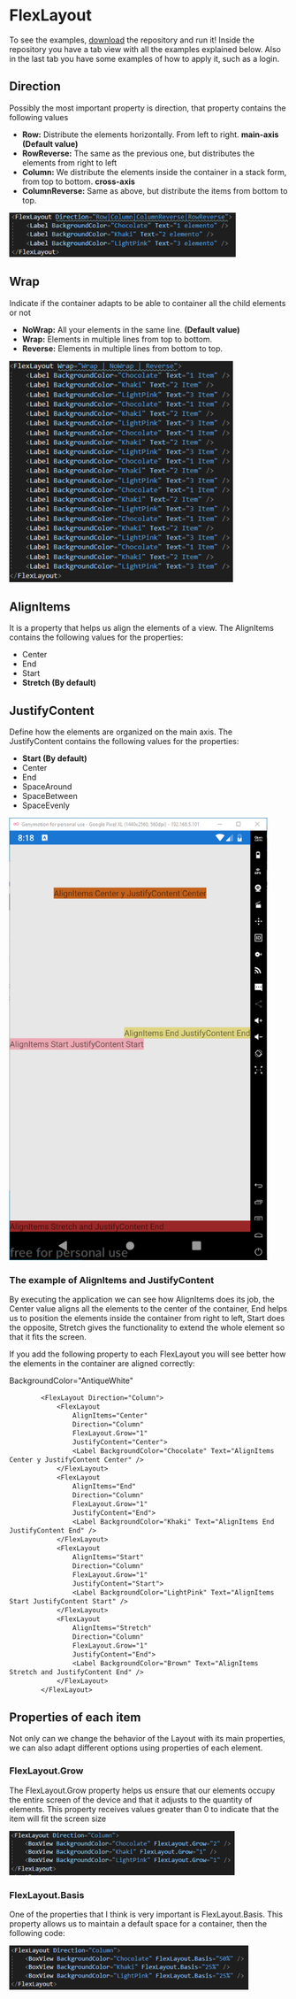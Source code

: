 # FlexLayout

To see the examples, [download](https://github.com/jorgemht/FlexLayoutXF/archive/master.zip) the repository and run it! Inside the repository you have a tab view with all the examples explained below. Also in the last tab you have some examples of how to apply it, such as a login.

## Direction

Possibly the most important property is direction, that property contains the following values

- **Row:** Distribute the elements horizontally. From left to right. **main-axis**  **(Default value)**
- **RowReverse:** The same as the previous one, but distributes the elements from right to left
- **Column:** We distribute the elements inside the container in a stack form, from top to bottom. **cross-axis**
- **ColumnReverse:** Same as above, but distribute the items from bottom to top.

<img src="https://github.com/jorgemht/FlexLayoutXF/blob/master/Screenshots/Direction.PNG" height="80">

## Wrap

Indicate if the container adapts to be able to container all the child elements or not

- **NoWrap:** All your elements in the same line.  **(Default value)**
- **Wrap:** Elements in multiple lines from top to bottom.
- **Reverse:** Elements in multiple lines from bottom to top.

<img src="https://github.com/jorgemht/FlexLayoutXF/blob/master/Screenshots/Wrap.PNG" height="400">

## AlignItems

It is a property that helps us align the elements of a view. The AlignItems contains the following values for the properties:

- Center
- End
- Start
- **Stretch (By default)**

## JustifyContent

Define how the elements are organized on the main axis. The JustifyContent contains the following values for the properties:

- **Start (By default)**
- Center
- End
- SpaceAround
- SpaceBetween
- SpaceEvenly

<img src="https://github.com/jorgemht/FlexLayoutXF/blob/master/Screenshots/AlignItems%20and%20JustifyContent.PNG" height="800">

### The example of AlignItems and JustifyContent

By executing the application we can see how AlignItems does its job, the Center value aligns all the elements to the center of the container, End helps us to position the elements inside the container from right to left, Start does the opposite, Stretch gives the functionality to extend the whole element so that it fits the screen.

If you add the following property to each FlexLayout you will see better how the elements in the container are aligned correctly:

BackgroundColor="AntiqueWhite"

```
        <FlexLayout Direction="Column">
            <FlexLayout
                AlignItems="Center"
                Direction="Column"
                FlexLayout.Grow="1"
                JustifyContent="Center">
                <Label BackgroundColor="Chocolate" Text="AlignItems Center y JustifyContent Center" />
            </FlexLayout>
            <FlexLayout
                AlignItems="End"
                Direction="Column"
                FlexLayout.Grow="1"
                JustifyContent="End">
                <Label BackgroundColor="Khaki" Text="AlignItems End JustifyContent End" />
            </FlexLayout>
            <FlexLayout
                AlignItems="Start"
                Direction="Column"
                FlexLayout.Grow="1"
                JustifyContent="Start">
                <Label BackgroundColor="LightPink" Text="AlignItems Start JustifyContent Start" />
            </FlexLayout>
            <FlexLayout
                AlignItems="Stretch"
                Direction="Column"
                FlexLayout.Grow="1"
                JustifyContent="End">
                <Label BackgroundColor="Brown" Text="AlignItems Stretch and JustifyContent End" />
            </FlexLayout>
        </FlexLayout>
```

## Properties of each item

Not only can we change the behavior of the Layout with its main properties, we can also adapt different options using properties of each element.

### FlexLayout.Grow

The FlexLayout.Grow property helps us ensure that our elements occupy the entire screen of the device and that it adjusts to the quantity of elements. This property receives values greater than 0 to indicate that the item will fit the screen size

<img src="https://github.com/jorgemht/FlexLayoutXF/blob/master/Screenshots/Grow.PNG" height="80">

### FlexLayout.Basis

One of the properties that I think is very important is FlexLayout.Basis. This property allows us to maintain a default space for a container, then the following code:

<img src="https://github.com/jorgemht/FlexLayoutXF/blob/master/Screenshots/Basis.PNG" height="80">
